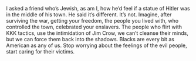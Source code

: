 I asked a friend who’s Jewish, as am I, how he’d feel if a statue of Hitler was in the middle of his town. He said it’s different. It’s not. Imagine, after surviving the war, getting your freedom, the people you lived with, who controlled the town, celebrated your enslavers. The people who flirt with KKK tactics, use the intimidation of Jim Crow, we can’t cleanse their minds, but we can force them back into the shadows. Blacks are every bit as American as any of us. Stop worrying about the feelings of the evil people, start caring for their victims.

